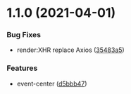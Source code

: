 # 1.1.0 (2021-04-01)

### Bug Fixes

- render:XHR replace Axios ([35483a5](https://github.com/zxyue25/widget-sdk/commit/35483a5bb1e719b8ed86af2d2c9b56bd87c962e1))

### Features

- event-center ([d5bbb47](https://github.com/zxyue25/widget-sdk/commit/d5bbb47e5ed35ef6063f7ae98ca3325f6aa8b0f5))
